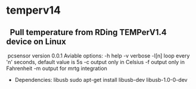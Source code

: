 temperv14
=========
​
​
Pull temperature from RDing TEMPerV1.4 device on Linux
------------------------------------------------------
​
  pcsensor version 0.0.1
    Aviable options:
      -h help
      -v verbose
      -l[n] loop every 'n' seconds, default value is 5s
      -c output only in Celsius
      -f output only in Fahrenheit
      -m output for mrtg integration
​
* Dependencies:
libusb
 sudo apt-get install libusb-dev libusb-1.0-0-dev
